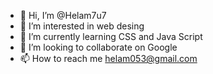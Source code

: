 - 👋 Hi, I’m @Helam7u7
- 👀 I’m interested in web desing
- 🌱 I’m currently learning CSS and Java Script
- 💞️ I’m looking to collaborate on Google
- 📫 How to reach me helam053@gmail.com

<!---
Helam7u7/Helam7u7 is a ✨ special ✨ repository because its `README.md` (this file) appears on your GitHub profile.
You can click the Preview link to take a look at your changes.
--->
